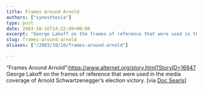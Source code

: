 ```yaml
---
title: Frames Around Arnold
authors: ["synesthesia"]
type: post
date: 2003-10-16T14:22:09+00:00
excerpt: "George Lakoff on the frames of reference that were used in the media coverage of Arnold Schwartzenegger's election victory."
slug: frames-around-arnold 
aliases: ["/2003/10/16/frames-around-arnold"]

---
```

&#8220;Frames Around Arnold&#8221;:https://www.alternet.org/story.html?StoryID=16947 George Lakoff on the frames of reference that were used in the media coverage of Arnold Schwartzenegger&#8217;s election victory. [via [Doc Searls][1]]

 [1]: https://doc.weblogs.com/